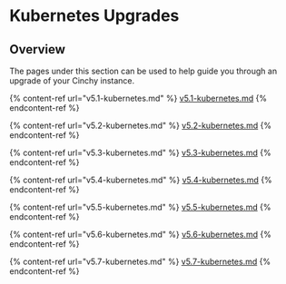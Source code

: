 # Kubernetes Upgrades

## Overview

The pages under this section can be used to help guide you through an upgrade of your Cinchy instance.

{% content-ref url="v5.1-kubernetes.md" %}
[v5.1-kubernetes.md](/v5.1-kubernetes.md)
{% endcontent-ref %}

{% content-ref url="v5.2-kubernetes.md" %}
[v5.2-kubernetes.md](/v5.2-kubernetes.md)
{% endcontent-ref %}

{% content-ref url="v5.3-kubernetes.md" %}
[v5.3-kubernetes.md](/v5.3-kubernetes.md)
{% endcontent-ref %}

{% content-ref url="v5.4-kubernetes.md" %}
[v5.4-kubernetes.md](/v5.4-kubernetes.md)
{% endcontent-ref %}

{% content-ref url="v5.5-kubernetes.md" %}
[v5.5-kubernetes.md](/v5.5-kubernetes.md)
{% endcontent-ref %}

{% content-ref url="v5.6-kubernetes.md" %}
[v5.6-kubernetes.md](/v5.6-kubernetes.md)
{% endcontent-ref %}

{% content-ref url="v5.7-kubernetes.md" %}
[v5.7-kubernetes.md](../../../../upgrade-guide/upgrade-guides/upgrades/kubernetes-upgrades/v5.7-kubernetes.md)
{% endcontent-ref %}

